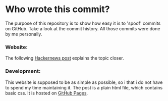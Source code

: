 # Who wrote this commit?
The purpose of this repository is to show how easy it is to 'spoof' commits on GitHub. Take a look at the commit history. All those commits were done by me personally.

### Website:
The following [Hackernews post](https://cupprum.github.io/git-gpg-signing/) explains the topic closer. 

### Development:
This website is supposed to be as simple as possible, so i that i do not have to spend my time maintaining it. The post is a plain html file, which contains basic css. It is hosted on [GitHub Pages](https://docs.github.com/en/pages/getting-started-with-github-pages/about-github-pages).
